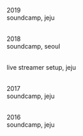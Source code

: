 2019<br>
soundcamp, jeju <br><br>

2018<br>
soundcamp, seoul  <br><br>

live streamer setup, jeju<br><br>


2017<br>
soundcamp, jeju<br><br>

2016<br>
soundcamp, jeju<br><br>

